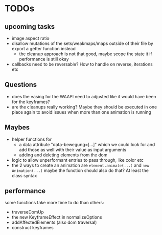 # TODOs

## upcoming tasks

- image aspect ratio
- disallow mutations of the sets/weakmaps/maps outside of their file by export a getter function instead
  - the cleanup approach is not that good, maybe scope the state it if performance is still okay
- callbacks need to be reversable? How to handle on reverse, iterations etc

## Questions

- does the easing for the WAAPI need to adjusted like it would have been for the keyframes?
- are the cleanups really working? Maybe they should be executed in one place again to avoid issues when more than one animation is running

## Maybes

- helper functions for
  - a data attribute "data-bewegung=[...]" which we could look for and add those as well with their value as input arguments
  - adding and deleting elements from the dom
- logic to allow unperformant entries to pass through, like color etc
- the 2 ways to create an animation are `element.animate(...)` and `new Animation(...)` maybe the function should also do that? At least the class syntax

## performance

some functions take more time to do than others:

- traverseDomUp
- the new KeyframeEffect in normalizeOptions
- addAffectedElements (also dom traversal)
- construct keyframes
